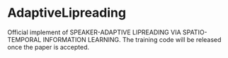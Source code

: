 # AdaptiveLipreading
Official implement of SPEAKER-ADAPTIVE LIPREADING VIA SPATIO-TEMPORAL INFORMATION LEARNING. The training code will be released once the paper is accepted.
